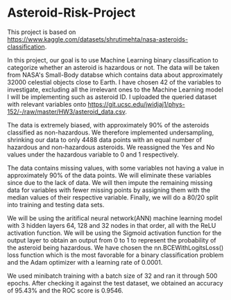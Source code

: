 # Asteroid-Risk-Project

This project is based on https://www.kaggle.com/datasets/shrutimehta/nasa-asteroids-classification.

In this project,  our goal is to use Machine Learning binary classification to categorize whether an asteroid is hazardous or not. The data will be taken from NASA's Small-Body databse which contains data about approximately 32000 celestial objects close to Earth. I have chosen 42 of the variables to investigate, excluding all the irrelevant ones to the Machine Learning model I will be implementing such as asteroid ID. I uploaded the queried dataset with relevant variables onto https://git.ucsc.edu/jwidjaj1/phys-152/-/raw/master/HW3/asteroid_data.csv.

The data is extremely biased, with approximately 90% of the asteroids classified as non-hazardous. We therefore implemented undersampling, shrinking our data to only 4488 data points with an equal number of hazardous and non-hazardous asteroids. We reassigned the Yes and No values under the hazardous variable to 0 and 1 respectively.

The data contains missing values, with some variables not having a value in approximately 90% of the data points. We will eliminate these variables since due to the lack of data. We will then impute the remaining missing data for variables with fewer missing points by assigning them with the median values of their respective variable. Finally, we will do a 80/20 split into training and testing data sets.

We will be using the aritifical neural network(ANN) machine learning model with 3 hidden layers 64, 128 and 32 nodes in that order, all with the ReLU activation function. We will be using the Sigmoid activation function for the output layer to obtain an output from 0 to 1 to represent the probability of the asteroid being hazardous. We have chosen the nn.BCEWithLogitsLoss() loss function which is the most favorable for a binary classification problem and the Adam optimizer with a learning rate of 0.0001.

We used minibatch training with a batch size of 32 and ran it through 500 epochs. After checking it against the test dataset, we obtained an accuracy of 95.43% and the ROC score is 0.9546.
